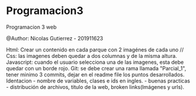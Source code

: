# Programacion3
Programacion 3 web

@Author: Nicolas Gutierrez - 201911623

Html: Crear un contenido en cada parque con 2 imagénes de cada uno //
Css: las imagenes deben quedar a dos columnas y de la misma altura.
Javascript: cuando el usuario selecciona una de las imagenes, esta debe quedar con un borde rojo.
Git: se debe crear una rama llamada "Parcial_1", tener minimo 3 commits, dejar en el readme file los puntos desarrollados.
Identacion - nombre de variables, clases e ids en ingles. - buenas practicas - distribución de archivos, titulo de la web, broken links(Imágenes y urls).

